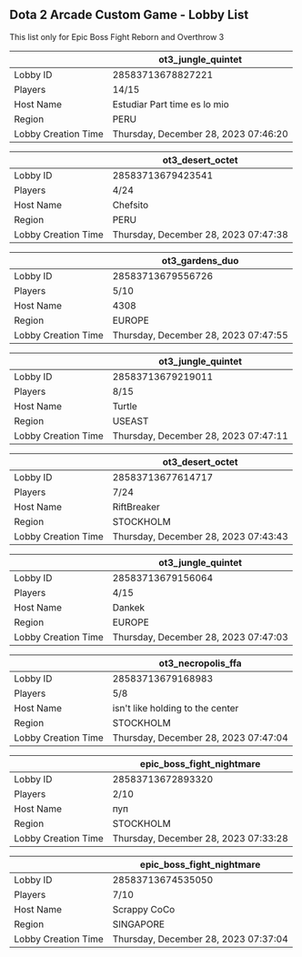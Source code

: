 ## Dota 2 Arcade Custom Game - Lobby List

This list only for Epic Boss Fight Reborn and Overthrow 3

|  | ot3_jungle_quintet |
| ------ | ------ |
| Lobby ID | 28583713678827221 |
| Players | 14/15 |
| Host Name | Estudiar Part time es lo mio |
| Region | PERU |
| Lobby Creation Time | Thursday, December 28, 2023 07:46:20 |


|  | ot3_desert_octet |
| ------ | ------ |
| Lobby ID | 28583713679423541 |
| Players | 4/24 |
| Host Name | Chefsito |
| Region | PERU |
| Lobby Creation Time | Thursday, December 28, 2023 07:47:38 |


|  | ot3_gardens_duo |
| ------ | ------ |
| Lobby ID | 28583713679556726 |
| Players | 5/10 |
| Host Name | 4308 |
| Region | EUROPE |
| Lobby Creation Time | Thursday, December 28, 2023 07:47:55 |


|  | ot3_jungle_quintet |
| ------ | ------ |
| Lobby ID | 28583713679219011 |
| Players | 8/15 |
| Host Name | Turtle |
| Region | USEAST |
| Lobby Creation Time | Thursday, December 28, 2023 07:47:11 |


|  | ot3_desert_octet |
| ------ | ------ |
| Lobby ID | 28583713677614717 |
| Players | 7/24 |
| Host Name | RiftBreaker |
| Region | STOCKHOLM |
| Lobby Creation Time | Thursday, December 28, 2023 07:43:43 |


|  | ot3_jungle_quintet |
| ------ | ------ |
| Lobby ID | 28583713679156064 |
| Players | 4/15 |
| Host Name | Dankek |
| Region | EUROPE |
| Lobby Creation Time | Thursday, December 28, 2023 07:47:03 |


|  | ot3_necropolis_ffa |
| ------ | ------ |
| Lobby ID | 28583713679168983 |
| Players | 5/8 |
| Host Name | isn't like holding to the center |
| Region | STOCKHOLM |
| Lobby Creation Time | Thursday, December 28, 2023 07:47:04 |


|  | epic_boss_fight_nightmare |
| ------ | ------ |
| Lobby ID | 28583713672893320 |
| Players | 2/10 |
| Host Name | пуп |
| Region | STOCKHOLM |
| Lobby Creation Time | Thursday, December 28, 2023 07:33:28 |


|  | epic_boss_fight_nightmare |
| ------ | ------ |
| Lobby ID | 28583713674535050 |
| Players | 7/10 |
| Host Name | Scrappy CoCo |
| Region | SINGAPORE |
| Lobby Creation Time | Thursday, December 28, 2023 07:37:04 |


